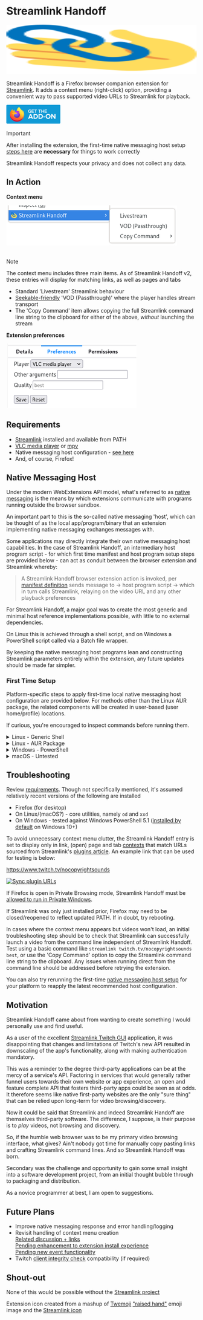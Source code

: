 # Streamlink Handoff

<img src="/extension/icon.svg" width="100%" height="130">

Streamlink Handoff is a Firefox browser companion extension for [Streamlink](https://streamlink.github.io). It adds a context menu (right-click) option, providing a convenient way to pass supported video URLs to Streamlink for playback.

[<img src="/img/get-the-addon-fx-apr-2020.svg" height="50">](https://addons.mozilla.org/firefox/addon/streamlink-handoff/)

> [!IMPORTANT]
> After installing the extension, the first-time native messaging host setup [steps here](#first-time-setup) are **necessary** for things to work correctly

Streamlink Handoff respects your privacy and does not collect any data.

## In Action

**Context menu**

<kbd>
  <picture>
    <source media="(prefers-color-scheme: dark)" srcset="https://raw.githubusercontent.com/bgh-github/streamlink-handoff/main/img/context-menu-dark.png">
    <img src="https://raw.githubusercontent.com/bgh-github/streamlink-handoff/main/img/context-menu.png">
  </picture>
</kbd>
<br/>
<br/>

> [!NOTE]
> The context menu includes three main items. As of Streamlink Handoff v2, these entries will display for matching links, as well as pages and tabs
> * Standard 'Livestream' Streamlink behaviour
> * [Seekable-friendly](https://github.com/streamlink/streamlink/issues/134) 'VOD (Passthrough)' where the player handles stream transport
> * The 'Copy Command' item allows copying the full Streamlink command line string to the clipboard for either of the above, _without_ launching the stream

**Extension preferences**

<kbd>
  <picture>
    <source media="(prefers-color-scheme: dark)" srcset="https://raw.githubusercontent.com/bgh-github/streamlink-handoff/main/img/options-dark.png">
    <img src="https://raw.githubusercontent.com/bgh-github/streamlink-handoff/main/img/options.png">
  </picture>
</kbd>

## Requirements

* [Streamlink](https://streamlink.github.io/install.html) installed and available from PATH
* [VLC media player](https://www.videolan.org/vlc/#download) or [mpv](https://mpv.io/installation/)
* Native messaging host configuration - [see here](#first-time-setup)
* And, of course, Firefox!

## Native Messaging Host

Under the modern WebExtensions API model, what's referred to as [native messaging](https://developer.mozilla.org/docs/Mozilla/Add-ons/WebExtensions/Native_messaging) is the means by which extensions communicate with programs running outside the browser sandbox.

An important part to this is the so-called native messaging 'host', which can be thought of as the local app/program/binary that an extension implementing native messaging exchanges messages with.

Some applications may directly integrate their own native messaging host capabilities. In the case of Streamlink Handoff, an intermediary host program script - for which first time manifest and host program setup steps are provided below - can act as conduit between the browser extension and Streamlink whereby:

> A Streamlink Handoff browser extension action is invoked, per [manifest definition](https://developer.mozilla.org/docs/Mozilla/Add-ons/WebExtensions/Native_messaging#app_manifest) sends message to -> host program script -> which in turn calls Streamlink, relaying on the video URL and any other playback preferences

For Streamlink Handoff, a major goal was to create the most generic and minimal host reference implementations possible, with little to no external dependencies.

On Linux this is achieved through a shell script, and on Windows a PowerShell script called via a Batch file wrapper.

By keeping the native messaging host programs lean and constructing Streamlink parameters entirely within the extension, any future updates should be made far simpler.

### First Time Setup

Platform-specific steps to apply first-time local native messaging host configuration are provided below. For methods other than the Linux AUR package, the related components will be created in user-based (user home/profile) locations.

If curious, you're encouraged to inspect commands before running them.

<details>
  <summary>Linux - Generic Shell</summary>

  Simply copy/paste the below script block into your terminal and execute.

  This should create two Streamlink Handoff files (.json and .sh) under `$HOME/.mozilla/native-messaging-hosts`.

  ```bash
  host_dir="${HOME}/.mozilla/native-messaging-hosts"
  mkdir --parents "${host_dir}"

  host_name=streamlink_handoff_host
  host_program=streamlink-handoff.sh

  # manifest
  cat > "${host_dir}/${host_name}.json" << EOF
  {
    "name": "${host_name}",
    "description": "Streamlink Handoff native messaging host - Linux",
    "path": "${host_dir}/${host_program}",
    "type": "stdio",
    "allowed_extensions": ["streamlink-handoff@bgh.io"]
  }
  EOF

  # host program
  cat > "${host_dir}/${host_program}" << 'EOF'
  #!/bin/bash

  message_byte_length=$(od --address-radix=n --read-bytes=4 --format=dL | tr --delete " ")
  message=$(od --address-radix=n --read-bytes="${message_byte_length}" --format=x1 | xxd --plain --revert)
  message=$(echo "${message}" | sed --expression='s/^"\(.*\)"$/\1/')

  streamlink ${message} > /dev/null 2>&1
  EOF

  chmod u+x "${host_dir}/${host_program}"
  ```

</details>

<details>
  <summary>Linux - AUR Package</summary>

  Users of Arch-based distros with access to the Arch User Repository (AUR) can install the [streamlink-handoff-host](https://aur.archlinux.org/packages/streamlink-handoff-host) AUR package.

  ```shell
  # using makepkg
  pkgname=streamlink-handoff-host
  git clone "https://aur.archlinux.org/${pkgname}.git"
  cd "${pkgname}" || exit
  makepkg --install --syncdeps

  # aur helper example
  <paru|yay> --sync streamlink-handoff-host
  ```

  Note: in line with [packaging guidelines](https://wiki.archlinux.org/title/Arch_package_guidelines#Directories), the necessary two Streamlink Handoff files are installed to `/usr/lib/mozilla/native-messaging-hosts` as a system-based location. Thus making the native messaging host available to execute for all users

</details>

<details>
  <summary>Windows - PowerShell</summary>

  Copying/pasting commands directly into the PowerShell console can be unreliable, so it's a good idea to instead copy the below script block into a new PowerShell ISE file and run (Ctrl + a to select all > F8 to run selection).

  This should create a registry entry in addition to three Streamlink Handoff files (.json, .bat and .ps1) under `%APPDATA%\streamlink-handoff`.

  ```powershell
  $HostFolderPath = Join-Path -Path $Env:APPDATA -ChildPath streamlink-handoff
  If (-Not (Test-Path -Path $HostFolderPath)) {New-Item -Path $HostFolderPath -ItemType Directory}

  $HostName = "streamlink_handoff_host"
  $HostProgram = "streamlink-handoff.bat"

  # Manifest
  $MainifestContent = @"
  {
    "name": "$HostName",
    "description": "Streamlink Handoff native messaging host - Windows",
    "path": "$HostProgram",
    "type": "stdio",
    "allowed_extensions": ["streamlink-handoff@bgh.io"]
  }
  "@

  $ManifestFile = New-Item -Path (Join-Path -Path $HostFolderPath -ChildPath "$HostName.json") -Value $MainifestContent -Force

  $RegKey = "HKCU:\SOFTWARE\Mozilla\NativeMessagingHosts\$HostName"
  If (-Not (Test-Path -Path $RegKey)) {New-Item -Path $RegKey -Force}
  Set-ItemProperty -Path $RegKey -Name "(Default)" -Value $ManifestFile.FullName -Type String -Force

  # Host Program(s)
  $BatchFileContent = "@echo off & powershell -NoProfile -ExecutionPolicy Bypass -File `"$(Join-Path -Path $HostFolderPath -ChildPath streamlink-handoff.ps1)`""
  Set-Content -Path (Join-Path -Path $HostFolderPath -ChildPath $HostProgram) -Value $BatchFileContent -Force

  $PSFileContent = @'
  $BinaryReader = New-Object -TypeName System.IO.BinaryReader([System.Console]::OpenStandardInput())

  $MessageByteLength = $BinaryReader.ReadInt32()
  $Message = [System.Text.Encoding]::UTF8.GetString($BinaryReader.ReadBytes($MessageByteLength))
  $Message = $Message.Trim('"')

  Invoke-CimMethod -ClassName Win32_Process -Arguments @{CommandLine="$((Get-Command -Name streamlink).Source) $Message"} -MethodName Create | Out-Null
  '@

  Set-Content -Path (Join-Path -Path $HostFolderPath streamlink-handoff.ps1) -Value $PSFileContent -Force
  ```

</details>

<details>
  <summary>macOS - Untested</summary>

  I don't currently have the means to test on macOS. The Linux setup and host program shell scripts however should presumably work without too many modifications - be aware of distinct macOS [manifest locations](https://developer.mozilla.org/docs/Mozilla/Add-ons/WebExtensions/Native_manifests#macos).

</details>

## Troubleshooting

Review [requirements](#requirements). Though not specifically mentioned, it's assumed relatively recent versions of the following are installed

* Firefox (for desktop)
* On Linux/(macOS?) - core utilities, namely `od` and `xxd`
* On Windows - tested against Windows PowerShell 5.1 ([installed by default](https://learn.microsoft.com/previous-versions/powershell/scripting/windows-powershell/install/windows-powershell-system-requirements#windows-powershell-51) on Windows 10+)

To avoid unnecessary context menu clutter, the Streamlink Handoff entry is set to display only in link, (open) page and tab [contexts](https://developer.mozilla.org/docs/Mozilla/Add-ons/WebExtensions/API/menus/ContextType) that match URLs sourced from Streamlink's [plugins article](https://streamlink.github.io/plugins.html). An example link that can be used for testing is below:

<https://www.twitch.tv/nocopyrightsounds>

[![Sync plugin URLs](../../actions/workflows/sync-plugin-urls.yml/badge.svg)](../../actions/workflows/sync-plugin-urls.yml)

If Firefox is open in Private Browsing mode, Streamlink Handoff must be [allowed to run in Private Windows](https://support.mozilla.org/kb/extensions-private-browsing).

If Streamlink was only just installed prior, Firefox may need to be closed/reopened to reflect updated PATH. If in doubt, try rebooting.

In cases where the context menu appears but videos won't load, an initial troubleshooting step should be to check that Streamlink can successfully launch a video from the command line independent of Streamlink Handoff. Test using a basic command like `streamlink twitch.tv/nocopyrightsounds best`, or use the 'Copy Command' option to copy the Streamlink command line string to the clipboard. Any issues when running direct from the command line should be addressed before retrying the extension.

You can also try rerunning the first-time [native messaging host setup](#first-time-setup) for your platform to reapply the latest recommended host configuration.

## Motivation

Streamlink Handoff came about from wanting to create something I would personally use and find useful.

As a user of the excellent [Streamlink Twitch GUI](https://streamlink.github.io/streamlink-twitch-gui/) application, it was disappointing that changes and limitations of Twitch's new API resulted in downscaling of the app's functionality, along with making authentication mandatory.

This was a reminder to the degree third-party applications can be at the mercy of a service's API. Factoring in services that would generally rather funnel users towards their own website or app experience, an open and feature complete API that fosters third-party apps could be seen as at odds. It therefore seems like native first-party websites are the only "sure thing" that can be relied upon long-term for video browsing/discovery.

Now it could be said that Streamlink and indeed Streamlink Handoff are themselves third-party software. The difference, I suppose, is their purpose is to _play_ videos, not browsing and discovery.

So, if the humble web browser was to be my primary video browsing interface, what gives? Ain't nobody got time for manually copy pasting links and crafting Streamlink command lines. And so Streamlink Handoff was born.

Secondary was the challenge and opportunity to gain some small insight into a software development project, from an initial thought bubble through to packaging and distribution.

As a novice programmer at best, I am open to suggestions.

## Future Plans

* Improve native messaging response and error handling/logging
* Revisit handling of context menu creation  
  [Related discussion + links](https://discourse.mozilla.org/t/strange-mv3-behaviour-browser-runtime-oninstalled-event-and-menus-create/111208)  
  [Pending enhancement to extension install experience](https://bugzilla.mozilla.org/show_bug.cgi?id=1842832)  
  [Pending new event functionality](https://github.com/w3c/webextensions/issues/353)
* Twitch [client integrity check](https://github.com/streamlink/streamlink/issues/5370) compatibility (if required)

## Shout-out

None of this would be possible without the [Streamlink project](https://github.com/streamlink/streamlink)

Extension icon created from a mashup of [Twemoji](https://twemoji.twitter.com) ["raised hand"](https://github.com/twitter/twemoji/blob/master/assets/svg/270b.svg) emoji image and the [Streamlink icon](https://github.com/streamlink/streamlink/blob/master/icon.svg)
